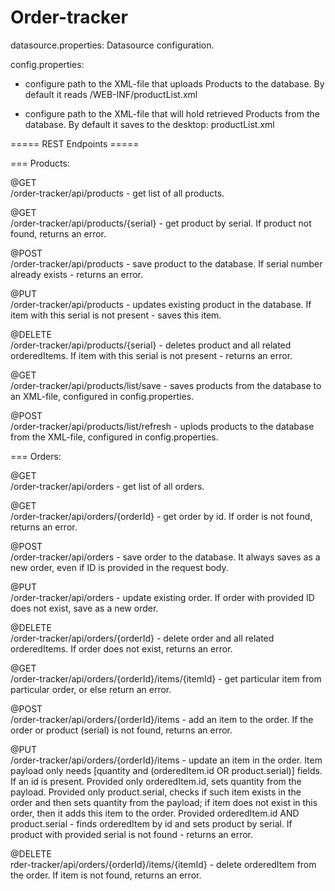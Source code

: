 # Order-tracker
 datasource.properties: Datasource configuration. 
 
 config.properties: 
 
 - configure path to the XML-file that uploads Products to the database. By default it reads /WEB-INF/productList.xml
 
 - configure path to the XML-file that will hold retrieved Products from the database. By default it saves to the desktop: productList.xml

===== REST Endpoints =====

=== Products:

@GET\
/order-tracker/api/products - get list of all products.

@GET\
/order-tracker/api/products/{serial} - get product by serial. If product not found, returns an error.

@POST\
/order-tracker/api/products - save product to the database. If serial number already exists - returns an error.

@PUT\
/order-tracker/api/products - updates existing product in the database. If item with this serial is not present - saves this item.

@DELETE\
/order-tracker/api/products/{serial} - deletes product and all related orderedItems. If item with this serial is not present - returns an error.

@GET\
/order-tracker/api/products/list/save - saves products from the database to an XML-file, configured in config.properties.

@POST\
/order-tracker/api/products/list/refresh - uplods products to the database from the XML-file, configured in config.properties.

=== Orders:

@GET\
/order-tracker/api/orders - get list of all orders.

@GET\
/order-tracker/api/orders/{orderId} - get order by id. If order is not found, returns an error.

@POST\
/order-tracker/api/orders - save order to the database. It always saves as a new order, even if ID is provided in the request body.

@PUT\
/order-tracker/api/orders - update existing order. If order with provided ID does not exist, save as a new order.

@DELETE\
/order-tracker/api/orders/{orderId} - delete order and all related orderedItems. If order does not exist, returns an error.

@GET\
/order-tracker/api/orders/{orderId}/items/{itemId} - get particular item from particular order, or else return an error.

@POST\
/order-tracker/api/orders/{orderId}/items - add an item to the order. If the order or product (serial) is not found, returns an error.

@PUT\
/order-tracker/api/orders/{orderId}/items - update an item in the order. Item payload only needs [quantity and (orderedItem.id OR product.serial)] fields. If an id is present. Provided only orderedItem.id, sets quantity from the payload. Provided only product.serial, checks if such item exists in the order and then sets quantity from the payload; if item does not exist in this order, then it adds this item to the order. Provided orderedItem.id AND product.serial - finds orderedItem by id and sets product by serial. If product with provided serial is not found - returns an error.

@DELETE\
rder-tracker/api/orders/{orderId}/items/{itemId} - delete orderedItem from the order. If item is not found,  returns an error.

